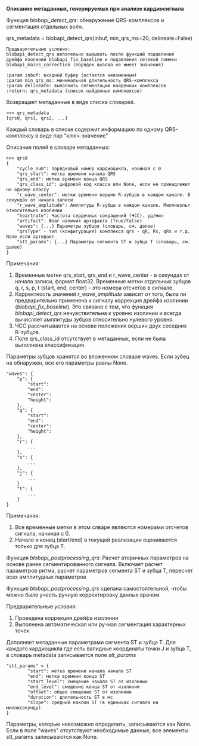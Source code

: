 **Описание метаданных, генерируемых при анализе кардиосигнала**

Функция *blobapi_detect_qrs*: обнаружение QRS-комплексов и сегментация отдельных волн.

qrs_metadata = blobapi_detect_qrs(inbuf, min_qrs_ms=20, delineate=False)

    Предварительные условия:
    blobapi_detect_qrs желательно вызывать после функций подавления
    дрейфа изолинии blobapi_fix_baseline и подавления сетевой помехи
    blobapi_mains_correction (порядок вызова не имеет значения)

    :param inbuf: входной буфер (остается неизменным)
    :param min_qrs_ms: минимальная длительность QRS-комплекса
    :param delineate: выполнить сегментацию найденных комплексов
    :return: qrs_metadata (список найденных комплексов)


Возвращает метаданные в виде списка словарей.

```
>>> qrs_metadata
[qrs0, qrs1, qrs2, ...]
```
Каждый словарь в списке содержит информацию по одному QRS-комплексу в виде пар "ключ-значение"

Описание полей в словаре метаданных:

```
>>> qrs0
{
    "cycle_num": порядковый номер кардиоцикла, начиная с 0
    "qrs_start": метка времени начала QRS
    "qrs_end": метка времени конца QRS
    "qrs_class_id": цифровой код класса или None, если не принадлежит ни одному классу
    "r_wave_center": метки времени вершин R-зубцов в каждом канале. В секундах от начала записи
    "r_wave_amplitude": Амплитуды R-зубца в каждом канале. Милливольт относительно изолинии
    "heartrate": Частота сердечных сокращений (ЧСС). уд/мин
    "artifact": Флаг наличия артефакта (True/False)
    "waves": {...} Параметры зубцов (словарь, см. далее)
    "qrsType" - тип (конфигурация) комплекса qrs - qR, Rs, qRs и т.д. None если артефакт
    "stt_params": {...} Параметры сегмента ST и зубца T (словарь, см. далее)
}
```

Примечания:

1. Временные метки qrs_start, qrs_end и r_wave_center - в секундах от начала записи, формат float32.
Временные метки отдельных зубцов q, r, s, p, t (start, end, center) - это номера отсчетов в сигнале.
2. Корректность значений *r_wave_amplitude* зависит от того, была ли предварительно
применена к сигналу коррекция дрейфа изолинии (*blobapi_fix_baseline*).
Это связано с тем, что функция *blobapi_detect_qrs* нечувствительна
к уровню изолинии и всегда вычисляет амплитуды зубцов относительно нулевого уровня.
3. ЧСС рассчитывается на основе положения вершин двух соседних R-зубцов.
4. Поле qrs_class_id отсутствует в метаданных, если не была выполнена классификация.



Параметры зубцов хранятся во вложенном словаре waves. Если зубец на обнаружен, все его параметры равны None.
```
"waves": {
    "p": {
        "start":
        "end":
        "center":
        "height":
    },
    "q": {
        "start":
        "end":
        "center":
        "height":
    },
    "r": {
        ...
    },
    "s": {
        ...
    },
    "j": {
        ...
    }
    "t": {
        ...
    }
}
```


Примечания:

1. Все временные метки в этом слваре являются номерами отсчетов сигнала, начиная с 0.
2. Начало и конец (start/end) в текущей реализации оцениваются только для зубца T.

Функция *blobapi_postprocessing_qrs*: Расчет вторичных параметров
на основе ранее сегментированного сигнала.
Включает расчет параметров ритма, расчет параметров сегмента ST и зубца T,
пересчет всех амплитудных параметров

Функция *blobapi_postprocessing_qrs* сделана самостоятельной,
чтобы можно было учесть ручную корректировку данных врачом.

Предварительные условия:
1. Проведена коррекция дрейфа изолинии
2. Выполнена автоматическая или ручная сегментация характерных точек

Дополняет метаданные параметрами сегмента ST и зубца T. Для каждого кардиоцикла где есть валидные
координаты точки J и зубца T, в словарь metadata записывается поле *stt_params*

```
"stt_params" = {
        "start": метка времени начала начала ST
        "end": метка времени конца ST
        "start_level": смещение начала ST от изолинии
        "end_level": смещение конца ST от изолинии
        "offset": общее смещение ST от изолинии
        "duration": длительность ST в мс
        "slope": средний наклон ST (в единицах сигнала на миллисекунду)
}
```

Параметры, которые невозможно определить, записываются как None.
Если в поле "waves" отсутствуют необходимые данные, все элементы stt_params записываются как None.